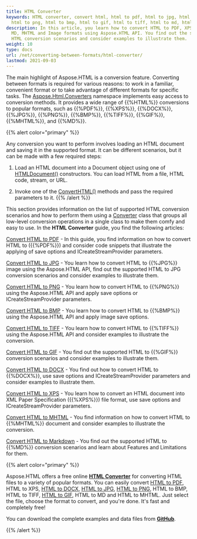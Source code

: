 ```yaml
---
title: HTML Converter
keywords: HTML converter, convert html, html to pdf, html to jpg, html to docx,
  html to png, html to bmp, html to gif, html to tiff, html to md, html to xps.
description: In this article, you learn how to convert HTML to PDF, XPS, DOCX,
  MD, MHTML and Image formats using Aspose.HTML API. You find out the supported
  HTML conversion scenarios and consider examples to illustrate them.
weight: 10
type: docs
url: /net/converting-between-formats/html-converter/
lastmod: 2021-09-03
---
```


The main highlight of Aspose.HTML is a conversion feature. Converting between formats is required for various reasons: to work in a familiar, convenient format or to take advantage of different formats for specific tasks. The [Aspose.Html.Converters](https://apireference.aspose.com/html/net/aspose.html.converters) namespace implements easy access to conversion methods. It provides a wide range of {{%HTML%}} conversions to popular formats, such as {{%PDF%}}, {{%XPS%}}, {{%DOCX%}}, {{%JPG%}}, {{%PNG%}}, {{%BMP%}}, {{%TIFF%}}, {{%GIF%}}, {{%MHTML%}},  and {{%MD%}}.

{{% alert color="primary" %}} 

Any conversion you want to perform involves loading an HTML document and saving it in the supported format. It can be different scenarios, but it can be made with a few required steps:

1. Load an HTML document into a Document object using one of [HTMLDocument()](https://apireference.aspose.com/html/net/aspose.html/htmldocument) constructors. You can load HTML from a file, HTML code, stream, or URL.

2. Invoke one of the [ConvertHTML()](https://apireference.aspose.com/html/net/aspose.html.converters/converter/methods/converthtml/index) methods and pass the required parameters to it.
{{% /alert %}} 

This section provides information on the list of supported HTML conversion scenarios and how to perform them using a [Converter](https://apireference.aspose.com/net/html/aspose.html.converters/converter) class that groups all low-level conversion operations in a single class to make them comfy and easy to use. In the **HTML Converter** guide, you find the following articles: 

[Convert HTML to PDF](/html/net/converting-between-formats/html-to-pdf/) - In this guide, you find information on how to convert HTML to ({{%PDF%}}) and consider code snippets that illustrate the applying of save options and ICreateStreamProvider parameters.

[Convert HTML to JPG](/html/net/converting-between-formats/html-to-jpg/) - You learn how to convert HTML to {{%JPG%}} image using the Aspose.HTML API, find out the supported HTML to JPG conversion scenarios and consider examples to illustrate them.

[Convert HTML to PNG](/html/net/converting-between-formats/html-to-png/) - You learn how to convert HTML to {{%PNG%}} using the Aspose.HTML API and apply save options or ICreateStreamProvider parameters.

[Convert HTML to BMP](/html/net/converting-between-formats/html-to-bmp/) - You learn how to convert HTML to {{%BMP%}} using the Aspose.HTML API and apply image save options. 

[Convert HTML to TIFF](/html/net/converting-between-formats/html-to-tiff/) - You learn how to convert HTML to {{%TIFF%}} using the Aspose.HTML API and consider examples to illustrate the conversion.

[Convert HTML to GIF](/html/net/converting-between-formats/html-to-gif/) - You find out the supported HTML to {{%GIF%}} conversion scenarios and consider examples to illustrate them.

[Convert HTML to DOCX](/html/net/converting-between-formats/html-to-docx/) - You find out how to convert HTML to {{%DOCX%}}, use save options and ICreateStreamProvider parameters and consider examples to illustrate them.

[Convert HTML to XPS](/html/net/converting-between-formats/html-to-xps/) - You learn how to convert an HTML document into XML Paper Specification ({{%XPS%}}) file format, use save options and ICreateStreamProvider parameters.

[Convert HTML to MHTML](/html/net/converting-between-formats/html-to-mhtml/) - You find information on how to convert HTML to {{%MHTML%}} document and consider examples to illustrate the conversion.

[Convert HTML to Markdown](/html/net/converting-between-formats/html-to-markdown/) - You find out the supported HTML to {{%MD%}} conversion scenarios and learn about Features and Limitations for them.

{{% alert color="primary" %}} 

Aspose.HTML offers a free online [**HTML Converter**](https://products.aspose.app/html/en/conversion) for converting HTML files to a variety of popular formats. You can easily convert  [HTML to PDF](https://products.aspose.app/html/en/conversion/html-to-pdf), HTML to XPS, [HTML to DOCX](https://products.aspose.app/html/en/conversion/html-to-docx), [HTML to JPG](https://products.aspose.app/html/en/conversion/html-to-jpg), [HTML to PNG](https://products.aspose.app/html/en/conversion/html-to-png), HTML to BMP, HTML to TIFF, [HTML to GIF](https://products.aspose.app/html/en/conversion/html-to-gif), HTML to MD and HTML to MHTML. Just select the file, choose the format to convert, and you're done. It's fast and completely free!

You can download the complete examples and data files from [**GitHub**](https://github.com/aspose-html/Aspose.HTML-Documentation/tree/main/content/tests-net).

{{% /alert %}} 

